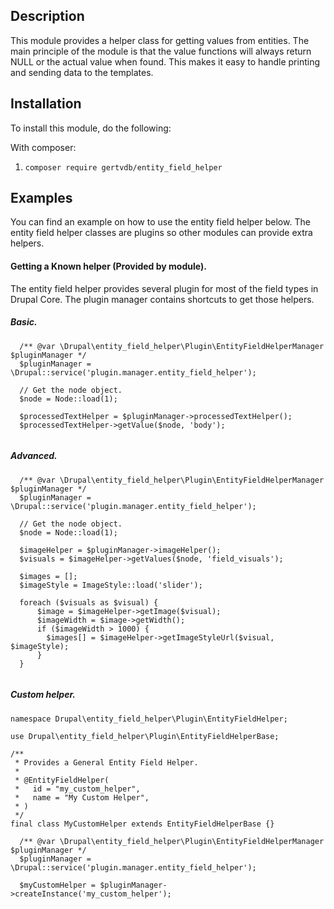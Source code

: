 Description
-----------
This module provides a helper class for getting values from entities.
The main principle of the module is that the value functions will always 
return NULL or the actual value when found. This makes it easy to handle
printing and sending data to the templates. 

Installation
------------
To install this module, do the following:

With composer:
1. ```composer require gertvdb/entity_field_helper```

Examples
--------
You can find an example on how to use the entity field helper below. 
The entity field helper classes are plugins so other modules can provide
extra helpers.  

#### Getting a Known helper (Provided by module).
The entity field helper provides several plugin for most of the 
field types in Drupal Core. The plugin manager contains shortcuts to get
those helpers.

##### Basic.

``` 
  /** @var \Drupal\entity_field_helper\Plugin\EntityFieldHelperManager $pluginManager */
  $pluginManager = \Drupal::service('plugin.manager.entity_field_helper');
  
  // Get the node object.
  $node = Node::load(1);
  
  $processedTextHelper = $pluginManager->processedTextHelper();
  $processedTextHelper->getValue($node, 'body');
  
```
##### Advanced.

``` 
  /** @var \Drupal\entity_field_helper\Plugin\EntityFieldHelperManager $pluginManager */
  $pluginManager = \Drupal::service('plugin.manager.entity_field_helper');
  
  // Get the node object.
  $node = Node::load(1);
  
  $imageHelper = $pluginManager->imageHelper();
  $visuals = $imageHelper->getValues($node, 'field_visuals');
  
  $images = [];
  $imageStyle = ImageStyle::load('slider');
  
  foreach ($visuals as $visual) {
      $image = $imageHelper->getImage($visual);
      $imageWidth = $image->getWidth();
      if ($imageWidth > 1000) {
        $images[] = $imageHelper->getImageStyleUrl($visual, $imageStyle);
      }
  }
  
```

##### Custom helper.

``` 
namespace Drupal\entity_field_helper\Plugin\EntityFieldHelper;

use Drupal\entity_field_helper\Plugin\EntityFieldHelperBase;

/**
 * Provides a General Entity Field Helper.
 *
 * @EntityFieldHelper(
 *   id = "my_custom_helper",
 *   name = "My Custom Helper",
 * )
 */
final class MyCustomHelper extends EntityFieldHelperBase {}
``` 

``` 
  /** @var \Drupal\entity_field_helper\Plugin\EntityFieldHelperManager $pluginManager */
  $pluginManager = \Drupal::service('plugin.manager.entity_field_helper');
  
  $myCustomHelper = $pluginManager->createInstance('my_custom_helper');
```